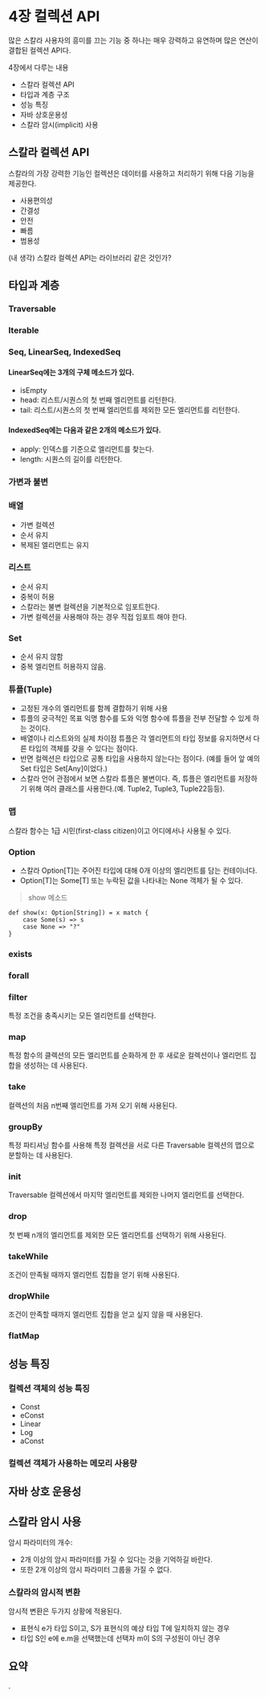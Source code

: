# 4장 컬렉션 API

많은 스칼라 사용자의 흥미를 끄는 기능 중 하나는 매우 강력하고 유연하며 많은 연산이 결합된 컬렉션 API다.

4장에서 다루는 내용
* 스칼라 컬렉션 API
* 타입과 계층 구조
* 성능 특징
* 자바 상호운용성
* 스칼라 암시(implicit) 사용

## 스칼라 컬렉션 API
스칼라의 가장 강력한 기능인 컬렉션은 데이터를 사용하고 처리하기 위해 다음 기능을 제공한다.
* 사용편의성
* 간결성
* 안전
* 빠름
* 범용성

(내 생각) 스칼라 컬렉션 API는 라이브러리 같은 것인가?

## 타입과 계층
### Traversable
### Iterable
### Seq, LinearSeq, IndexedSeq
#### LinearSeq에는 3개의 구체 메소드가 있다.
* isEmpty
* head: 리스트/시퀀스의 첫 번째 엘리먼트를 리턴한다.
* tail: 리스트/시퀀스의 첫 번째 엘리먼트를 제외한 모든 엘리먼트를 리턴한다.
#### IndexedSeq에는 다음과 같은 2개의 메소드가 있다.
* apply: 인덱스를 기준으로 엘리먼트를 찾는다.
* length: 시퀀스의 길이를 리턴한다.
### 가변과 불변
### 배열
* 가변 컬렉션
* 순서 유지
* 복제된 엘리먼트는 유지
### 리스트
* 순서 유지
* 중복이 허용
* 스칼라는 불변 컬렉션을 기본적으로 임포트한다.
* 가변 컬렉션을 사용해야 하는 경우 직접 임포트 해야 한다.
### Set
* 순서 유지 않함
* 중복 엘리먼트 허용하지 않음.
### 튜플(Tuple)
* 고정된 개수의 엘리먼트를 함께 결합하기 위해 사용
* 튜플의 궁극적인 목표
익명 함수를 도와 익명 함수에 튜플을 전부 전달할 수 있게 하는 것이다.
* 배열이나 리스트와의 실제 차이점
튜플은 각 엘리먼트의 타입 정보를 유지하면서 다른 타입의 객체를 갖을 수 있다는 점이다.
* 반면 컬렉션은 타입으로 공통 타입을 사용하지 않는다는 점이다. (예를 들어 앞 예의 Set 타입은 Set[Any]이었다.)
* 스칼라 언어 관점에서 보면 스칼라 튜플은 불변이다.
즉, 튜플은 엘리먼트를 저장하기 위해 여러 클래스를 사용한다.(예. Tuple2, Tuple3, Tuple22등등).
### 맵
스칼라 함수는 1급 시민(first-class citizen)이고 어디에서나 사용될 수 있다.
### Option
* 스칼라 Option[T]는 주어진 타입에 대해 0개 이상의 엘리먼트를 담는 컨테이너다.
* Option[T]는 Some[T] 또는 누락된 값을 나타내는 None 객체가 될 수 있다.
> show 메소드

    def show(x: Option[String]) = x match {
        case Some(s) => s
        case None => "?"
    }
### exists
### forall
### filter
특정 조건을 충족시키는 모든 엘리먼트를 선택한다.
### map
특정 함수의 클렉션의 모든 엘리먼트를 순화하게 한 후 새로운 컬렉션이나 엘리먼트 집합을 생성하는 데 사용된다.
### take
컬렉션의 처음 n번째 엘리먼트를 가져 오기 위해 사용된다.
### groupBy
특정 파티셔닝 함수를 사용해 특정 컬렉션을 서로 다른 Traversable 컬렉션의 맵으로 분할하는 데 사용된다.
### init
Traversable 컬렉션에서 마지막 엘리먼트를 제외한 나머지 엘리먼트를 선택한다.
### drop
첫 번째 n개의 엘리먼트를 제외한 모든 엘리먼트를 선택하기 위해 사용된다. 
### takeWhile
조건이 만족될 때까지 엘리먼트 집합을 얻기 위해 사용된다.
### dropWhile
조건이 만족할 때까지 엘리먼트 집합을 얻고 싶지 않을 때 사용된다. 
### flatMap

## 성능 특징
### 컬렉션 객체의 성능 특징
* Const
* eConst
* Linear
* Log
* aConst
### 컬렉션 객체가 사용하는 메모리 사용량

## 자바 상호 운용성

## 스칼라 암시 사용
암시 파라미터의 개수: 
* 2개 이상의 암시 파라미터를 가질 수 있다는 것을 기억하길 바란다. 
* 또한 2개 이상의 암시 파라미터 그룹을 가질 수 없다.
### 스칼라의 암시적 변환
암시적 변환은 두가지 상황에 적용된다.
* 표현식 e가 타입 S이고, S가 표현식의 예상 타입 T에 일치하지 않는 경우
* 타입 S인 e에 e.m을 선택했는데 선택자 m이 S의 구성원이 아닌 경우

## 요약
.

